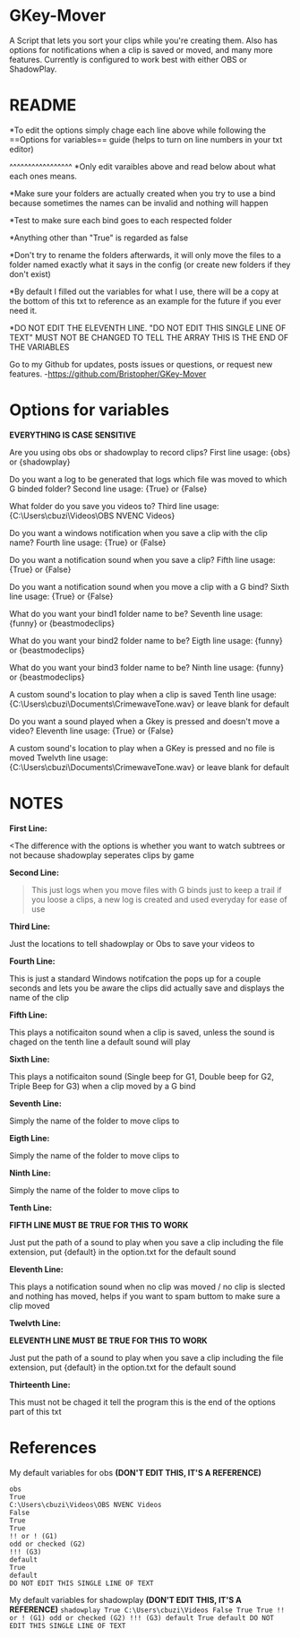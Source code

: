 # GKey-Mover
A Script that lets you sort your clips while you're creating them. Also has options for notifications when a clip is saved or moved, and many more features. Currently is configured to work best with either OBS or ShadowPlay.





# README
*To edit the options simply chage each line above while following the ==Options for variables== guide (helps to turn on line numbers in your txt editor)

^^^^^^^^^^^^^^^^^
*Only edit varaibles above and read below about what each ones means.

*Make sure your folders are actually created when you try to use a bind because sometimes the names can be invalid and nothing will happen

*Test to make sure each bind goes to each respected folder

*Anything other than "True" is regarded as false

*Don't try to rename the folders afterwards, it will only move the files to a folder named exactly what it says in the config (or create new folders if they don't exist)

*By default I filled out the variables for what I use,
there will be a copy at the bottom of this txt to reference as an example for the future if you ever need it.

*DO NOT EDIT THE ELEVENTH LINE. "DO NOT EDIT THIS SINGLE LINE OF TEXT" MUST NOT BE CHANGED TO TELL THE ARRAY THIS IS THE END OF THE VARIABLES

Go to my Github for updates, posts issues or questions, or request new features.
-https://github.com/Bristopher/GKey-Mover








# Options for variables
**EVERYTHING IS CASE SENSITIVE**


Are you using obs obs or shadowplay to record clips?
First line usage: {obs} or {shadowplay}

Do you want a log to be generated that logs which file was moved to which G binded folder?
Second line usage: {True} or {False}

What folder do you save you videos to?
Third line usage: {C:\Users\cbuzi\Videos\OBS NVENC Videos} 

Do you want a windows notification when you save a clip with the clip name?
Fourth line usage: {True} or {False} 

Do you want a notification sound when you save a clip?
Fifth line usage: {True} or {False} 

Do you want a notification sound when you move a clip with a G bind?
Sixth line usage: {True} or {False} 

What do you want your bind1 folder name to be?
Seventh line usage: {funny} or {beastmodeclips}

What do you want your bind2 folder name to be?
Eigth line usage: {funny} or {beastmodeclips}

What do you want your bind3 folder name to be?
Ninth line usage: {funny} or {beastmodeclips}

A custom sound's location to play when a clip is saved
Tenth line usage: {C:\Users\cbuzi\Documents\CrimewaveTone.wav} or leave blank for default

Do you want a sound played when a Gkey is pressed and doesn't move a video?
Eleventh line usage: {True} or {False}

A custom sound's location to play when a GKey is pressed and no file is moved
Twelvth line usage: {C:\Users\cbuzi\Documents\CrimewaveTone.wav} or leave blank for default








# NOTES
**First Line:**

<The difference with the options is whether you want to watch subtrees or not because shadowplay seperates clips by game

**Second Line:**

>This just logs when you move files with G binds just to keep a trail if you loose a clips, a new log is created and used everyday for ease of use

**Third Line:**

Just the locations to tell shadowplay or Obs to save your videos to

**Fourth Line:**

This is just a standard Windows notifcation the pops up for a couple seconds and lets you be aware the clips did actually save and displays the name of the clip

**Fifth Line:**

This plays a notificaiton sound when a clip is saved, unless the sound is chaged on the tenth line a default sound will play

**Sixth Line:**	

This plays a notificaiton sound (Single beep for G1, Double beep for G2, Triple Beep for G3) when a clip moved by a G bind

**Seventh Line:**

Simply the name of the folder to move clips to

**Eigth Line:**

Simply the name of the folder to move clips to

**Ninth Line:**

Simply the name of the folder to move clips to

**Tenth Line:**	

**FIFTH LINE MUST BE TRUE FOR THIS TO WORK**

Just put the path of a sound to play when you save a clip including the file extension, put {default} in the option.txt for the default sound

**Eleventh Line:**

This plays a notification sound when no clip was moved / no clip is slected and nothing has moved, helps if you want to spam buttom to make sure a clip moved

**Twelvth Line:**

**ELEVENTH LINE MUST BE TRUE FOR THIS TO WORK** 

Just put the path of a sound to play when you save a clip including the file extension, put {default} in the option.txt for the default sound

**Thirteenth Line:** 

This must not be chaged it tell the program this is the end of the options part of this txt












# References


My default variables for obs 
**(DON'T EDIT THIS, IT'S A REFERENCE)**
```
obs
True
C:\Users\cbuzi\Videos\OBS NVENC Videos
False
True
True
!! or ! (G1)
odd or checked (G2)
!!! (G3)
default
True
default
DO NOT EDIT THIS SINGLE LINE OF TEXT
```




My default variables for shadowplay
**(DON'T EDIT THIS, IT'S A REFERENCE)**
`shadowplay
True
C:\Users\cbuzi\Videos
False
True
True
!! or ! (G1)
odd or checked (G2)
!!! (G3)
default
True
default
DO NOT EDIT THIS SINGLE LINE OF TEXT`

